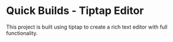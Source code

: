 # Quick Builds - Tiptap Editor

This project is built using tiptap to create a rich text editor with full functionality. 
